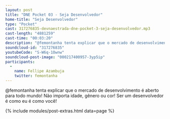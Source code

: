 ```yaml
---
layout: post
title: "DNE Pocket 03 - Seja Desenvolvedor"
home-title: "Seja Desenvolvedor"
type: "Pocket"
cast: 317276835-devnaestrada-dne-pocket-3-seja-desenvolvedor.mp3
cast-length: "4881259"
cast-time: "00:03:20"
description: "@femontanha tenta explicar que o mercado de desenvolvimento é aberto para todo mundo! Não importa idade, gênero ou cor! Ser um desenvolvedor é como eu é como você!"
soundcloud-id: "317276835"
youtubeCode: "S-W6q-1Ownw"
soundcloud-post-image: "000217400957-3yp5ip"
participants:
  -
    name: Fellipe Azambuja
    twitter: femontanha
---
```


@femontanha tenta explicar que o mercado de desenvolvimento é aberto para todo mundo! Não importa idade, gênero ou cor! Ser um desenvolvedor é como eu é como você!

{% include modules/post-extras.html data=page %}
